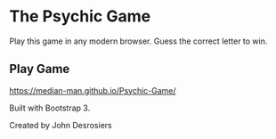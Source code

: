 # The Psychic Game
Play this game in any modern browser. Guess the correct letter to win. 

## Play Game
https://median-man.github.io/Psychic-Game/

Built with Bootstrap 3.

Created by John Desrosiers

